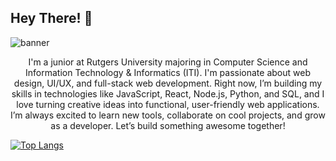 ## Hey There! 👋
![banner](https://github.com/user-attachments/assets/679cf200-17b5-48e8-bb72-d9da8c39de25)

<p align="center">I'm a junior at Rutgers University majoring in Computer Science and Information Technology & Informatics (ITI). I'm passionate about web design, UI/UX, and full-stack web development. Right now, I’m building my skills in technologies like JavaScript, React, Node.js, Python, and SQL, and I love turning creative ideas into functional, user-friendly web applications. I’m always excited to learn new tools, collaborate on cool projects, and grow as a developer. Let’s build something awesome together!</p>


[![Top Langs](https://github-readme-stats.vercel.app/api/top-langs/?username=crrlyly&layout=donut-vertical)](https://github.com/anuraghazra/github-readme-stats)
